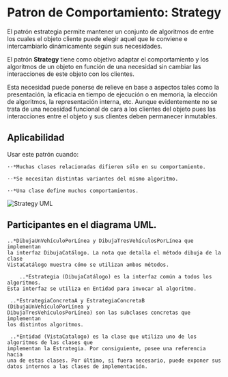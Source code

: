 # Patron de Comportamiento: Strategy

El patrón estrategia permite mantener un conjunto de algoritmos de entre los cuales el objeto cliente puede elegir aquel que le conviene e intercambiarlo dinámicamente según sus necesidades.

El patrón  **Strategy**  tiene como objetivo adaptar el comportamiento y los algoritmos de un objeto en función de una necesidad sin cambiar las interacciones de este objeto con los clientes. 

Esta necesidad puede ponerse de relieve en base a aspectos tales como la presentación, la eficacia en tiempo de ejecución o  en  memoria,  la  elección  de  algoritmos,  la  representación  interna,  etc.  Aunque  evidentemente  no se trata de una  necesidad  funcional  de  cara  a  los  clientes  del  objeto  pues  las  interacciones  entre  el  objeto  y  sus clientes deben permanecer inmutables.


## Aplicabilidad
Usar este patrón cuando:

    ⋅⋅*Muchas clases relacionadas difieren sólo en su comportamiento.

    ⋅⋅*Se necesitan distintas variantes del mismo algoritmo.

    ⋅⋅*Una clase define muchos comportamientos.


![](https://raw.githubusercontent.com/tectijuana/javapdd/master/Strategy/Strategy-UML.png?raw=true "Strategy UML")

## Participantes en el diagrama UML.

	..*DibujaUnVehículoPorLínea y DibujaTresVehículosPorLínea que implementan
	la interfaz DibujaCatálogo. La nota que detalla el método dibuja de la clase
	VistaCatálogo muestra cómo se utilizan ambos métodos.

    	..*Estrategia (DibujaCatálogo) es la interfaz común a todos los algoritmos.
	Esta interfaz se utiliza en Entidad para invocar al algoritmo.

   	 ..*EstrategiaConcretaA y EstrategiaConcretaB (DibujaUnVehículoPorLínea y
	DibujaTresVehículosPorLínea) son las subclases concretas que implementan
	los distintos algoritmos.

   	 ..*Entidad (VistaCatalogo) es la clase que utiliza uno de los algoritmos de las clases que
	implementan la Estrategia. Por consiguiente, posee una referencia hacia
	una de estas clases. Por último, si fuera necesario, puede exponer sus
	datos internos a las clases de implementación.
